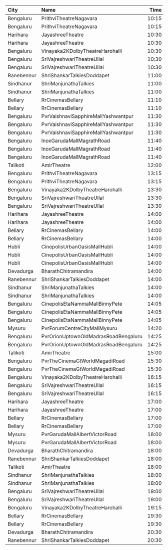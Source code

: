 | City       | Name                                 |  Time | Type            | Price | Capacity | Booked |
| :--------- | :----------------------------------- | ----: | :-------------- | ----: | -------: | -----: |
| Bengaluru  | PrithviTheatreNagavara               | 10:15 | Balcony         |  150₹ |      178 |    154 |
| Bengaluru  | PrithviTheatreNagavara               | 10:15 | Second          |  120₹ |      576 |    549 |
| Harihara   | JayashreeTheatre                     | 10:30 | Balcony         |  101₹ |      200 |      0 |
| Harihara   | JayashreeTheatre                     | 10:30 | SecondClass     |   81₹ |      472 |    472 |
| Bengaluru  | Vinayaka2KDolbyTheatreHarohalli      | 10:30 | Gold            |  100₹ |      452 |    254 |
| Bengaluru  | SriVajreshwariTheatreUllal           | 10:30 | Balcony         |  120₹ |      200 |    186 |
| Bengaluru  | SriVajreshwariTheatreUllal           | 10:30 | Second          |  100₹ |      676 |    644 |
| Ranebennur | ShriShankarTalkiesDoddapet           | 11:00 | Balcony         |  100₹ |       40 |      0 |
| Sindhanur  | ShriManjunathaTalkies                | 11:00 | FirstClass      |   81₹ |      220 |    120 |
| Sindhanur  | ShriManjunathaTalkies                | 11:00 | SecondClass     |   71₹ |      260 |    260 |
| Bellary    | RrCinemasBellary                     | 11:10 | Gold            |  150₹ |      124 |     63 |
| Bellary    | RrCinemasBellary                     | 11:10 | Silver          |  100₹ |      242 |    110 |
| Bengaluru  | PvrVaishnaviSapphireMallYashwantpur  | 11:30 | Classic         |  100₹ |       43 |      0 |
| Bengaluru  | PvrVaishnaviSapphireMallYashwantpur  | 11:30 | Prime           |  112₹ |       18 |      4 |
| Bengaluru  | PvrVaishnaviSapphireMallYashwantpur  | 11:30 | Recliner        |  180₹ |        6 |      2 |
| Bengaluru  | InoxGarudaMallMagrathRoad            | 11:40 | Club            |  112₹ |       37 |      0 |
| Bengaluru  | InoxGarudaMallMagrathRoad            | 11:40 | Executive       |  112₹ |       44 |      0 |
| Bengaluru  | InoxGarudaMallMagrathRoad            | 11:40 | RoyaleRecliners |  170₹ |        5 |      0 |
| Talikoti   | AmirTheatre                          | 12:00 | DressCircle     |  100₹ |      250 |    150 |
| Bengaluru  | PrithviTheatreNagavara               | 13:15 | Balcony         |  150₹ |      178 |    154 |
| Bengaluru  | PrithviTheatreNagavara               | 13:15 | Second          |  120₹ |      576 |    549 |
| Bengaluru  | Vinayaka2KDolbyTheatreHarohalli      | 13:30 | Gold            |  100₹ |      452 |    254 |
| Bengaluru  | SriVajreshwariTheatreUllal           | 13:30 | Balcony         |  120₹ |      200 |    186 |
| Bengaluru  | SriVajreshwariTheatreUllal           | 13:30 | Second          |  100₹ |      676 |    644 |
| Harihara   | JayashreeTheatre                     | 14:00 | Balcony         |  101₹ |      200 |      0 |
| Harihara   | JayashreeTheatre                     | 14:00 | SecondClass     |   81₹ |      472 |    472 |
| Bellary    | RrCinemasBellary                     | 14:00 | Gold            |  150₹ |      124 |     63 |
| Bellary    | RrCinemasBellary                     | 14:00 | Silver          |  100₹ |      242 |    110 |
| Hubli      | CinepolisUrbanOasisMallHubli         | 14:00 | Normal          |  150₹ |       38 |     19 |
| Hubli      | CinepolisUrbanOasisMallHubli         | 14:00 | Executive       |  150₹ |      103 |     52 |
| Hubli      | CinepolisUrbanOasisMallHubli         | 14:00 | Premium         |  150₹ |       62 |     33 |
| Devadurga  | BharathChitramandira                 | 14:00 | FirstClass      |  101₹ |      360 |    260 |
| Ranebennur | ShriShankarTalkiesDoddapet           | 14:00 | Balcony         |  100₹ |       40 |      0 |
| Sindhanur  | ShriManjunathaTalkies                | 14:00 | FirstClass      |   81₹ |      220 |    120 |
| Sindhanur  | ShriManjunathaTalkies                | 14:00 | SecondClass     |   71₹ |      260 |    260 |
| Bengaluru  | CinepolisEtaNammaMallBinnyPete       | 14:05 | Normal          |  110₹ |        5 |      0 |
| Bengaluru  | CinepolisEtaNammaMallBinnyPete       | 14:05 | Executive       |  110₹ |       40 |      3 |
| Bengaluru  | CinepolisEtaNammaMallBinnyPete       | 14:05 | Premium         |  110₹ |       26 |      0 |
| Mysuru     | PvrForumCentreCityMallMysuru         | 14:20 | Classic         |  140₹ |       75 |      4 |
| Bengaluru  | PvrOrionUptownOldMadrasRoadBengaluru | 14:25 | Classic         |  200₹ |       82 |      3 |
| Bengaluru  | PvrOrionUptownOldMadrasRoadBengaluru | 14:25 | Recliner        |  380₹ |        6 |      0 |
| Talikoti   | AmirTheatre                          | 15:00 | DressCircle     |  100₹ |      250 |    150 |
| Bengaluru  | PvrTheCinemaGtWorldMagadiRoad        | 15:30 | Recliner        |  200₹ |        8 |      2 |
| Bengaluru  | PvrTheCinemaGtWorldMagadiRoad        | 15:30 | Classic         |  112₹ |       96 |      5 |
| Bengaluru  | Vinayaka2KDolbyTheatreHarohalli      | 16:15 | Gold            |  100₹ |      452 |    254 |
| Bengaluru  | SriVajreshwariTheatreUllal           | 16:15 | Balcony         |  120₹ |      200 |    186 |
| Bengaluru  | SriVajreshwariTheatreUllal           | 16:15 | Second          |  100₹ |      676 |    644 |
| Harihara   | JayashreeTheatre                     | 17:00 | Balcony         |  101₹ |      200 |      0 |
| Harihara   | JayashreeTheatre                     | 17:00 | SecondClass     |   81₹ |      472 |    472 |
| Bellary    | RrCinemasBellary                     | 17:00 | Gold            |  150₹ |      124 |     63 |
| Bellary    | RrCinemasBellary                     | 17:00 | Silver          |  100₹ |      242 |    110 |
| Mysuru     | PvrGarudaMallAlbertVictorRoad        | 18:00 | Classic         |  120₹ |      120 |      3 |
| Mysuru     | PvrGarudaMallAlbertVictorRoad        | 18:00 | Prime           |  150₹ |       13 |      5 |
| Devadurga  | BharathChitramandira                 | 18:00 | FirstClass      |  101₹ |      360 |    260 |
| Ranebennur | ShriShankarTalkiesDoddapet           | 18:00 | Balcony         |  100₹ |       40 |      0 |
| Talikoti   | AmirTheatre                          | 18:00 | DressCircle     |  100₹ |      250 |    150 |
| Sindhanur  | ShriManjunathaTalkies                | 18:00 | FirstClass      |   81₹ |      220 |    120 |
| Sindhanur  | ShriManjunathaTalkies                | 18:00 | SecondClass     |   71₹ |      260 |    260 |
| Bengaluru  | SriVajreshwariTheatreUllal           | 19:00 | Balcony         |  120₹ |      200 |    186 |
| Bengaluru  | SriVajreshwariTheatreUllal           | 19:00 | Second          |  100₹ |      676 |    644 |
| Bengaluru  | Vinayaka2KDolbyTheatreHarohalli      | 19:15 | Gold            |  100₹ |      452 |    254 |
| Bellary    | RrCinemasBellary                     | 19:30 | Gold            |  150₹ |      124 |     63 |
| Bellary    | RrCinemasBellary                     | 19:30 | Silver          |  100₹ |      242 |    110 |
| Devadurga  | BharathChitramandira                 | 20:30 | FirstClass      |  101₹ |      360 |    260 |
| Ranebennur | ShriShankarTalkiesDoddapet           | 20:30 | Balcony         |  100₹ |       40 |      0 |